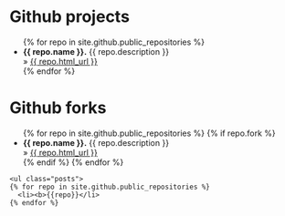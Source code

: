 <div id="home">

  

  <h1>Github projects</h1>
  <ul class="posts">
    {% for repo in site.github.public_repositories %}
      <li><b>{{ repo.name }}.</b> {{ repo.description }}<br/> &raquo; <a href="{{ repo.html_url }}">{{ repo.html_url }}</a></li>
    {% endfor %}
  </ul>
  
  <h1>Github forks</h1>
  <ul class="posts">
    {% for repo in site.github.public_repositories %}
      {% if repo.fork %}
        <li><b>{{ repo.name }}.</b> {{ repo.description }}<br/> &raquo; <a href="{{ repo.html_url }}">{{ repo.html_url }}</a></li>
      {% endif %}
    {% endfor %}
  </ul>
  
    <ul class="posts">
    {% for repo in site.github.public_repositories %}
      <li><b>{{repo}}</li>
    {% endfor %}
  </ul>

</div>
